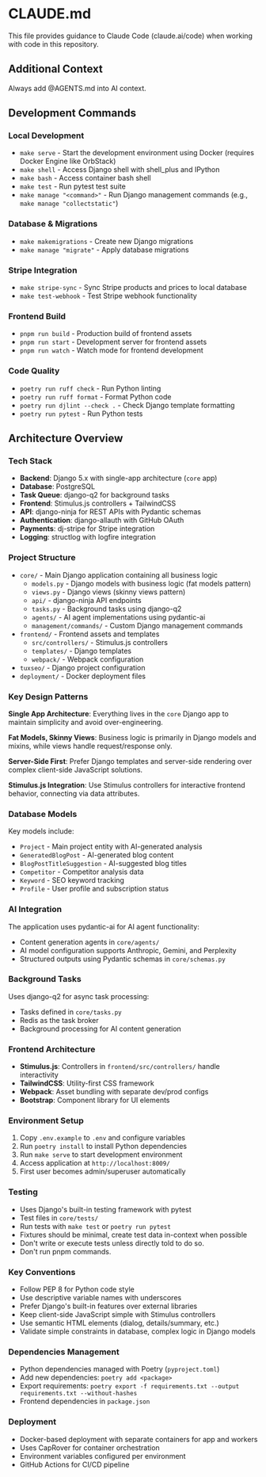 # CLAUDE.md

This file provides guidance to Claude Code (claude.ai/code) when working with code in this repository.

## Additional Context

Always add @AGENTS.md into AI context.

## Development Commands

### Local Development
- `make serve` - Start the development environment using Docker (requires Docker Engine like OrbStack)
- `make shell` - Access Django shell with shell_plus and IPython
- `make bash` - Access container bash shell
- `make test` - Run pytest test suite
- `make manage "<command>"` - Run Django management commands (e.g., `make manage "collectstatic"`)

### Database & Migrations
- `make makemigrations` - Create new Django migrations
- `make manage "migrate"` - Apply database migrations

### Stripe Integration
- `make stripe-sync` - Sync Stripe products and prices to local database
- `make test-webhook` - Test Stripe webhook functionality

### Frontend Build
- `pnpm run build` - Production build of frontend assets
- `pnpm run start` - Development server for frontend assets
- `pnpm run watch` - Watch mode for frontend development

### Code Quality
- `poetry run ruff check` - Run Python linting
- `poetry run ruff format` - Format Python code
- `poetry run djlint --check .` - Check Django template formatting
- `poetry run pytest` - Run Python tests

## Architecture Overview

### Tech Stack
- **Backend**: Django 5.x with single-app architecture (`core` app)
- **Database**: PostgreSQL
- **Task Queue**: django-q2 for background tasks
- **Frontend**: Stimulus.js controllers + TailwindCSS
- **API**: django-ninja for REST APIs with Pydantic schemas
- **Authentication**: django-allauth with GitHub OAuth
- **Payments**: dj-stripe for Stripe integration
- **Logging**: structlog with logfire integration

### Project Structure
- `core/` - Main Django application containing all business logic
  - `models.py` - Django models with business logic (fat models pattern)
  - `views.py` - Django views (skinny views pattern)
  - `api/` - django-ninja API endpoints
  - `tasks.py` - Background tasks using django-q2
  - `agents/` - AI agent implementations using pydantic-ai
  - `management/commands/` - Custom Django management commands
- `frontend/` - Frontend assets and templates
  - `src/controllers/` - Stimulus.js controllers
  - `templates/` - Django templates
  - `webpack/` - Webpack configuration
- `tuxseo/` - Django project configuration
- `deployment/` - Docker deployment files

### Key Design Patterns

**Single App Architecture**: Everything lives in the `core` Django app to maintain simplicity and avoid over-engineering.

**Fat Models, Skinny Views**: Business logic is primarily in Django models and mixins, while views handle request/response only.

**Server-Side First**: Prefer Django templates and server-side rendering over complex client-side JavaScript solutions.

**Stimulus.js Integration**: Use Stimulus controllers for interactive frontend behavior, connecting via data attributes.

### Database Models
Key models include:
- `Project` - Main project entity with AI-generated analysis
- `GeneratedBlogPost` - AI-generated blog content
- `BlogPostTitleSuggestion` - AI-suggested blog titles
- `Competitor` - Competitor analysis data
- `Keyword` - SEO keyword tracking
- `Profile` - User profile and subscription status

### AI Integration
The application uses pydantic-ai for AI agent functionality:
- Content generation agents in `core/agents/`
- AI model configuration supports Anthropic, Gemini, and Perplexity
- Structured outputs using Pydantic schemas in `core/schemas.py`

### Background Tasks
Uses django-q2 for async task processing:
- Tasks defined in `core/tasks.py`
- Redis as the task broker
- Background processing for AI content generation

### Frontend Architecture
- **Stimulus.js**: Controllers in `frontend/src/controllers/` handle interactivity
- **TailwindCSS**: Utility-first CSS framework
- **Webpack**: Asset bundling with separate dev/prod configs
- **Bootstrap**: Component library for UI elements

### Environment Setup
1. Copy `.env.example` to `.env` and configure variables
2. Run `poetry install` to install Python dependencies
3. Run `make serve` to start development environment
4. Access application at `http://localhost:8009/`
5. First user becomes admin/superuser automatically

### Testing
- Uses Django's built-in testing framework with pytest
- Test files in `core/tests/`
- Run tests with `make test` or `poetry run pytest`
- Fixtures should be minimal, create test data in-context when possible
- Don't write or execute tests unless directly told to do so.
- Don't run pnpm commands.

### Key Conventions
- Follow PEP 8 for Python code style
- Use descriptive variable names with underscores
- Prefer Django's built-in features over external libraries
- Keep client-side JavaScript simple with Stimulus controllers
- Use semantic HTML elements (dialog, details/summary, etc.)
- Validate simple constraints in database, complex logic in Django models

### Dependencies Management
- Python dependencies managed with Poetry (`pyproject.toml`)
- Add new dependencies: `poetry add <package>`
- Export requirements: `poetry export -f requirements.txt --output requirements.txt --without-hashes`
- Frontend dependencies in `package.json`

### Deployment
- Docker-based deployment with separate containers for app and workers
- Uses CapRover for container orchestration
- Environment variables configured per environment
- GitHub Actions for CI/CD pipeline
